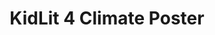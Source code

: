 ---
layout: portfolio
title: KidLit 4 Climate Poster
# FB and Jekyll SEO Tag values
description: Poster illustration done in response to a Twitter illustration initiative named ''kidlit4Climate''.
image: /assets/images/portfolio/2019_i_kidLit4Climate@400w.jpg
# End FB and Jekyll SEO Tag values
categories: 
    - homepage
    - illustration
pretty_category: Illustration
pretty_title: Kidlit 4 Climate 
sort_number: 30
permalink: /portfolio/illustration/kidlit4climate
masonryimage: /assets/images/portfolio/2019_i_kidLit4Climate@400w.jpg
fullsizeimage: /assets/images/portfolio/2019_i_kidLit4Climate@1500w.jpg
work_details:
    - Digital Illustration, 2019
    - This was done in response to a Twitter initiative named "#kidlit4Climate" joining other illustrators in creating images appealing to the preservation of our planet for upcoming generations. Being someone born and raised in the Costa Rican tropics, the idea of including both a sloth and a monkey amid a dense jungle came naturally.
---
